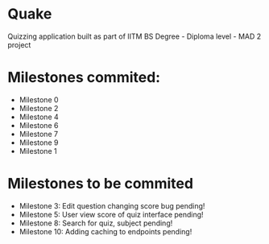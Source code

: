# Quake
Quizzing application built as part of IITM BS Degree - Diploma level - MAD 2 project

# Milestones commited:
- Milestone 0
- Milestone 2
- Milestone 4
- Milestone 6
- Milestone 7
- Milestone 9
- Milestone 1

# Milestones to be commited
- Milestone 3: Edit question changing score bug pending!
- Milestone 5: User view score of quiz interface pending!
- Milestone 8: Search for quiz, subject pending!
- Milestone 10: Adding caching to endpoints pending!